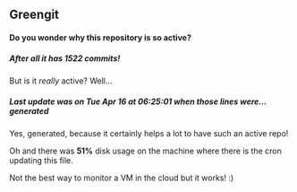 ## Greengit

#### Do you wonder why this repository is so active?

##### After all it has 1522 commits!

But is it *really* active? Well...

##### Last update was on Tue Apr 16 at 06:25:01 when those lines were... generated

Yes, generated, because it certainly helps a lot to have such an active repo!

Oh and there was **51%** disk usage on the machine
where there is the cron updating this file.

Not the best way to monitor a VM in the cloud but it works! :)
